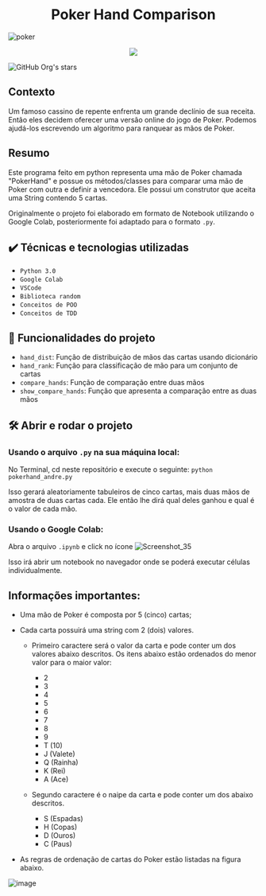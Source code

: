 # <h1 align="center"> Poker Hand Comparison </h1>
![poker](https://user-images.githubusercontent.com/29736240/161343803-3c2f3540-f8ff-448e-bb4c-f9876ef39731.jpeg)

<p align="center">
<img src="http://img.shields.io/static/v1?label=STATUS&message=EM%20DESENVOLVIMENTO&color=GREEN&style=for-the-badge"/>
</p>

![GitHub Org's stars](https://img.shields.io/github/stars/camilafernanda?style=social)

## Contexto

Um famoso cassino de repente enfrenta um grande declínio de sua receita. Então eles decidem oferecer uma versão online do jogo de Poker. Podemos ajudá-los escrevendo um algoritmo para ranquear as mãos de Poker.

## Resumo

Este programa feito em python representa uma mão de Poker chamada "PokerHand" e possue os métodos/classes para comparar uma mão de Poker com outra e definir a vencedora.
Ele possui um construtor que aceita uma String contendo 5 cartas.

Originalmente o projeto foi elaborado em formato de Notebook utilizando o Google Colab, posteriormente foi adaptado para o formato `.py`.

## ✔️ Técnicas e tecnologias utilizadas

- `Python 3.0`
- `Google Colab`
- `VSCode`
- `Biblioteca random`
- `Conceitos de POO`
- `Conceitos de TDD`

## :hammer: Funcionalidades do projeto

- `hand_dist`: Função de distribuição de mãos das cartas usando dicionário
- `hand_rank`: Função para classificação de mão para um conjunto de cartas
- `compare_hands`: Função de comparação entre duas mãos
- `show_compare_hands`: Função que apresenta a comparação entre as duas mãos

## 🛠️ Abrir e rodar o projeto

### Usando o arquivo `.py` na sua máquina local:
No Terminal, cd neste repositório e execute o seguinte: `python pokerhand_andre.py`

Isso gerará aleatoriamente tabuleiros de cinco cartas, mais duas mãos de amostra de duas cartas cada. Ele então lhe dirá qual deles ganhou e qual é o valor de cada mão.

### Usando o Google Colab:

Abra o arquivo `.ipynb` e click no ícone ![Screenshot_35](https://user-images.githubusercontent.com/29736240/161349610-a3e600d2-2109-46e7-af40-5d78590ba4c8.jpg)

Isso irá abrir um notebook no navegador onde se poderá executar células individualmente. 

## Informações importantes:

- Uma mão de Poker é composta por 5 (cinco) cartas;
- Cada carta possuirá uma string com 2 (dois) valores.
  - Primeiro caractere será o valor da carta e pode conter um dos valores abaixo descritos. Os itens abaixo estão ordenados do menor valor para o maior valor:
    - 2
    - 3
     - 4
    - 5
    - 6
    - 7
     - 8
    - 9
    - T (10)
     - J (Valete)
    - Q (Rainha)
    - K (Rei)
    - A (Ace)
   
  - Segundo caractere é o naipe da carta e pode conter um dos abaixo descritos.
    - S (Espadas) 
    - H (Copas)
    - D (Ouros)
    - C (Paus)

- As regras de ordenação de cartas do Poker estão listadas na figura abaixo.

![image](https://user-images.githubusercontent.com/29736240/161346385-2252bb66-a201-4fd8-91c3-c633a7c182b0.png)
